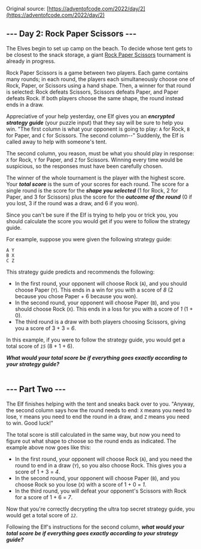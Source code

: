 Original source: [https://adventofcode.com/2022/day/2](https://adventofcode.com/2022/day/2)

## --- Day 2: Rock Paper Scissors ---
The Elves begin to set up camp on the beach. To decide whose tent gets to be closest to the snack storage, a giant [Rock Paper Scissors](https://en.wikipedia.org/wiki/Rock_paper_scissors) tournament is already in progress.

Rock Paper Scissors is a game between two players. Each game contains many rounds; in each round, the players each simultaneously choose one of Rock, Paper, or Scissors using a hand shape. Then, a winner for that round is selected: Rock defeats Scissors, Scissors defeats Paper, and Paper defeats Rock. If both players choose the same shape, the round instead ends in a draw.

Appreciative of your help yesterday, one Elf gives you an <em><strong>encrypted strategy guide</strong></em> (your puzzle input) that they say will be sure to help you win. "The first column is what your opponent is going to play: <code>A</code> for Rock, <code>B</code> for Paper, and <code>C</code> for Scissors. The second column--" Suddenly, the Elf is called away to help with someone's tent.

The second column, you reason, must be what you should play in response: <code>X</code> for Rock, <code>Y</code> for Paper, and <code>Z</code> for Scissors. Winning every time would be suspicious, so the responses must have been carefully chosen.

The winner of the whole tournament is the player with the highest score. Your <em><strong>total score</strong></em> is the sum of your scores for each round. The score for a single round is the score for the <em><strong>shape you selected</strong></em> (1 for Rock, 2 for Paper, and 3 for Scissors) plus the score for the <em><strong>outcome of the round</strong></em> (0 if you lost, 3 if the round was a draw, and 6 if you won).

Since you can't be sure if the Elf is trying to help you or trick you, you should calculate the score you would get if you were to follow the strategy guide.

For example, suppose you were given the following strategy guide:

<pre>
<code>A Y
B X
C Z</code>
</pre>

This strategy guide predicts and recommends the following:


 - In the first round, your opponent will choose Rock (<code>A</code>), and you should choose Paper (<code>Y</code>). This ends in a win for you with a score of <em>8</em> (2 because you chose Paper + 6 because you won).
 - In the second round, your opponent will choose Paper (<code>B</code>), and you should choose Rock (<code>X</code>). This ends in a loss for you with a score of <em>1</em> (1 + 0).
 - The third round is a draw with both players choosing Scissors, giving you a score of 3 + 3 = <em>6</em>.

In this example, if you were to follow the strategy guide, you would get a total score of <code><em>15</em></code> (8 + 1 + 6).

<em><strong>What would your total score be if everything goes exactly according to your strategy guide?</strong></em>
</br></br>

## --- Part Two ---
The Elf finishes helping with the tent and sneaks back over to you. "Anyway, the second column says how the round needs to end: <code>X</code> means you need to lose, <code>Y</code> means you need to end the round in a draw, and <code>Z</code> means you need to win. Good luck!"

The total score is still calculated in the same way, but now you need to figure out what shape to choose so the round ends as indicated. The example above now goes like this:


 - In the first round, your opponent will choose Rock (<code>A</code>), and you need the round to end in a draw (<code>Y</code>), so you also choose Rock. This gives you a score of 1 + 3 = <em>4</em>.
 - In the second round, your opponent will choose Paper (<code>B</code>), and you choose Rock so you lose (<code>X</code>) with a score of 1 + 0 = <em>1</em>.
 - In the third round, you will defeat your opponent's Scissors with Rock for a score of 1 + 6 = <em>7</em>.

Now that you're correctly decrypting the ultra top secret strategy guide, you would get a total score of <code><em>12</em></code>.

Following the Elf's instructions for the second column, <em><strong>what would your total score be if everything goes exactly according to your strategy guide?</strong></em>
